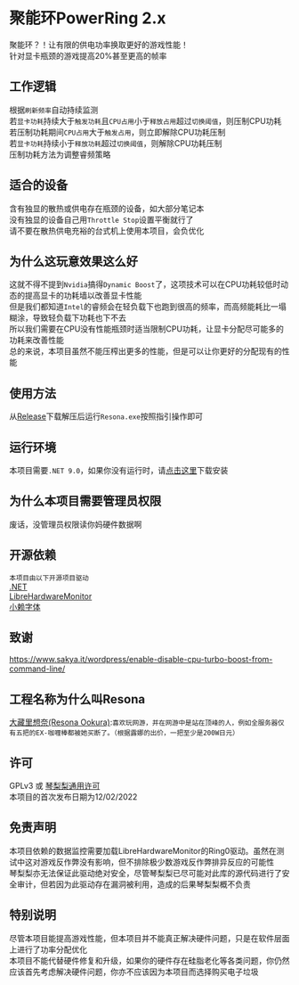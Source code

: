 # 聚能环PowerRing 2.x
聚能环？！让有限的供电功率换取更好的游戏性能！  
针对显卡瓶颈的游戏提高20%甚至更高的帧率  

## 工作逻辑
根据`刷新频率`自动持续监测  
若`显卡功耗`持续大于`触发功耗`且`CPU占用`小于`释放占用`超过`切换阈值`，则压制CPU功耗  
若压制功耗期间`CPU占用`大于`触发占用`，则立即解除CPU功耗压制  
若`显卡功耗`持续小于`释放功耗`超过`切换阈值`，则解除CPU功耗压制  
压制功耗方法为调整睿频策略  

## 适合的设备
含有独显的散热或供电存在瓶颈的设备，如大部分笔记本  
没有独显的设备自己用`Throttle Stop`设置平衡就行了  
请不要在散热供电充裕的台式机上使用本项目，会负优化  

## 为什么这玩意效果这么好
这就不得不提到`Nvidia`搞得`Dynamic Boost`了，这项技术可以在CPU功耗较低时动态的提高显卡的功耗墙以改善显卡性能  
但是我们都知道`Intel`的睿频会在轻负载下也跑到很高的频率，而高频能耗比一塌糊涂，导致轻负载下功耗也下不去  
所以我们需要在CPU没有性能瓶颈时适当限制CPU功耗，让显卡分配尽可能多的功耗来改善性能  
总的来说，本项目虽然不能压榨出更多的性能，但是可以让你更好的分配现有的性能  

## 使用方法
从[Release](https://github.com/GlacierLab/PowerRing/releases)下载解压后运行`Resona.exe`按照指引操作即可  

## 运行环境
本项目需要`.NET 9.0`，如果你没有运行时，请[点击这里](https://dotnet.microsoft.com/en-us/download/dotnet/9.0)下载安装  

## 为什么本项目需要管理员权限
废话，没管理员权限读你妈硬件数据啊  

## 开源依赖
`本项目由以下开源项目驱动`  
[.NET](https://github.com/dotnet)  
[LibreHardwareMonitor](https://github.com/LibreHardwareMonitor/LibreHardwareMonitor)  
[小赖字体](https://github.com/lxgw/kose-font)  

## 致谢
https://www.sakya.it/wordpress/enable-disable-cpu-turbo-boost-from-command-line/  

## 工程名称为什么叫Resona
[大藏里想奈(Resona Ookura)](https://zh.moegirl.org.cn/%E5%A4%A7%E8%97%8F%E9%87%8C%E6%83%B3%E5%A5%88):`喜欢玩网游，并在网游中是站在顶峰的人，例如全服务器仅有五把的EX-咖喱棒都被她买断了。（根据露娜的出价，一把至少是200W日元）`

## 许可
GPLv3 或 [琴梨梨通用许可](https://github.com/qinlili23333/QinliliUniversalLicense)  
本项目的首次发布日期为12/02/2022  

## 免责声明
本项目依赖的数据监控需要加载LibreHardwareMonitor的Ring0驱动。虽然在测试中这对游戏反作弊没有影响，但不排除极少数游戏反作弊排异反应的可能性  
琴梨梨亦无法保证此驱动绝对安全，尽管琴梨梨已尽可能对此库的源代码进行了安全审计，但若因为此驱动存在漏洞被利用，造成的后果琴梨梨概不负责  

## 特别说明
尽管本项目能提高游戏性能，但本项目并不能真正解决硬件问题，只是在软件层面上进行了功率分配优化  
本项目不能代替硬件修复和升级，如果你的硬件存在硅脂老化等各类问题，你仍然应该首先考虑解决硬件问题，你亦不应该因为本项目而选择购买电子垃圾  
